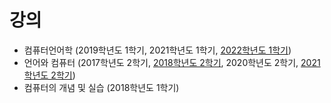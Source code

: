# 강의
+ 컴퓨터언어학 (2019학년도 1학기, 2021학년도 1학기, [2022학년도 1학기](https://github.com/suzisuti/CompLing2022))
+ 언어와 컴퓨터 (2017학년도 2학기, [2018학년도 2학기](https://github.com/suzisuti/lecture/tree/master/2018/LC), 2020학년도 2학기, [2021학년도 2학기](https://github.com/suzisuti/LangComp2021))
+ 컴퓨터의 개념 및 실습 (2018학년도 1학기)
